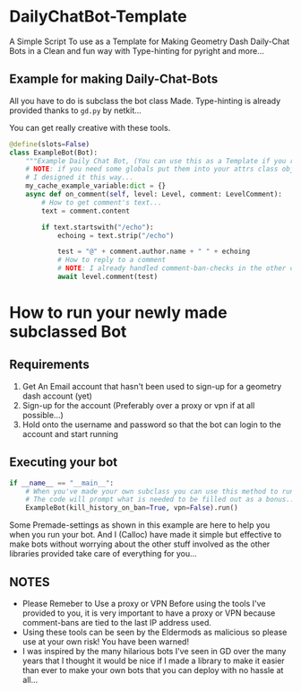 # DailyChatBot-Template
A Simple Script To use as a Template for Making Geometry Dash Daily-Chat Bots in a Clean and fun way with Type-hinting for pyright and more...


## Example for making Daily-Chat-Bots
All you have to do is subclass the bot class Made.
Type-hinting is already provided thanks to `gd.py` by netkit...

You can get really creative with these tools. 

```python
@define(slots=False)
class ExampleBot(Bot):
    """Example Daily Chat Bot, (You can use this as a Template if you really want...)"""
    # NOTE: if you need some globals put them into your attrs class object it's why 
    # I designed it this way...
    my_cache_example_variable:dict = {}
    async def on_comment(self, level: Level, comment: LevelComment):
        # How to get comment's text...
        text = comment.content

        if text.startswith("/echo"):
            echoing = text.strip("/echo")

            test = "@" + comment.author.name + " " + echoing
            # How to reply to a comment 
            # NOTE: I already handled comment-ban-checks in the other class-object...
            await level.comment(test)
```

# How to run your newly made subclassed Bot
## Requirements
1. Get An Email account that hasn't been used to sign-up for a geometry dash account (yet)
2. Sign-up for the account (Preferably over a proxy or vpn if at all possible...)
3. Hold onto the username and password so that the bot can login to the account and start running

## Executing your bot
```python
if __name__ == "__main__":
    # When you've made your own subclass you can use this method to run your bot, 
    # The code will prompt what is needed to be filled out as a bonus...
    ExampleBot(kill_history_on_ban=True, vpn=False).run()
```
Some Premade-settings as shown in this example are here to help you when you run your bot. And I (Calloc) have made it simple but effective to make bots without worrying about the other stuff involved as the other libraries provided take care of everything for you...

## NOTES
- Please Remeber to Use a proxy or VPN Before using the tools I've provided to you, it is very important to have a proxy or VPN because comment-bans are tied to the last IP address used. 
- Using these tools can be seen by the Eldermods as malicious so please use at your own risk! You have been warned! 
- I was inspired by the many hilarious bots I've seen in GD over the many years that I thought it would be nice if I made a library to make it easier than ever to make your own bots that you can deploy with no hassle at all...


